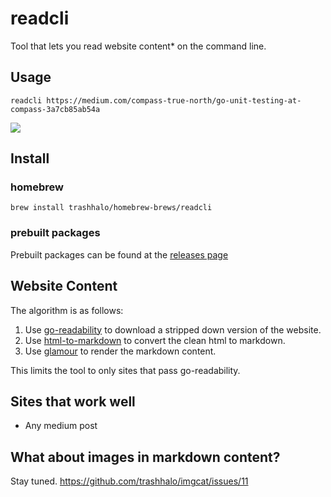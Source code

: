 # readcli

Tool that lets you read website content* on the command line. 

## Usage

```shell
readcli https://medium.com/compass-true-north/go-unit-testing-at-compass-3a7cb85ab54a
```

![](./sample.png)

## Install

### homebrew

```
brew install trashhalo/homebrew-brews/readcli
```

### prebuilt packages

Prebuilt packages can be found at the [releases page](https://github.com/trashhalo/imgcat/readcli)

## Website Content

The algorithm is as follows:
1. Use [go-readability](https://github.com/go-shiori/go-readability) to download a stripped down version of the website.
2. Use [html-to-markdown](https://github.com/JohannesKaufmann/html-to-markdown) to convert the clean html to markdown.
3. Use [glamour](https://github.com/charmbracelet/glamour) to render the markdown content.

This limits the tool to only sites that pass go-readability.

## Sites that work well

* Any medium post

## What about images in markdown content?

Stay tuned. https://github.com/trashhalo/imgcat/issues/11
